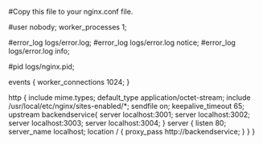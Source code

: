 #Copy this file to your nginx.conf file.

#user  nobody;
worker_processes  1;

#error_log  logs/error.log;
#error_log  logs/error.log  notice;
#error_log  logs/error.log  info;

#pid        logs/nginx.pid;


events {
    worker_connections  1024;
}


http {
    include       mime.types;
    default_type  application/octet-stream;
    include /usr/local/etc/nginx/sites-enabled/*;
    sendfile        on;
    keepalive_timeout  65;
    upstream backendservice{
        server localhost:3001;
        server localhost:3002;
        server localhost:3003;
        server localhost:3004;
    }
    server {
        listen       80;
        server_name  localhost;
        location / {
            proxy_pass  http://backendservice;
        }
    }
}